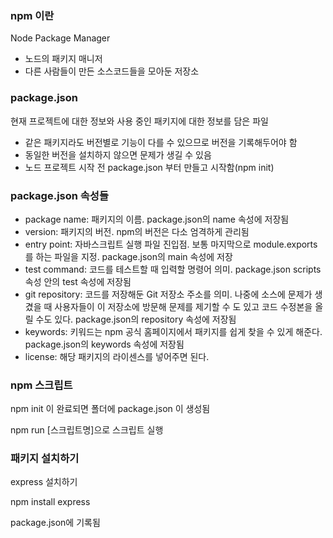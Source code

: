 ### npm 이란

Node Package Manager

- 노드의 패키지 매니저
- 다른 사람들이 만든 소스코드들을 모아둔 저장소

### package.json

현재 프로젝트에 대한 정보와 사용 중인 패키지에 대한 정보를 담은 파일

- 같은 패키지라도 버전별로 기능이 다를 수 있으므로 버전을 기록해두어야 함
- 동일한 버전을 설치하지 않으면 문제가 생길 수 있음
- 노드 프로젝트 시작 전 package.json 부터 만들고 시작함(npm init)

### package.json 속성들

- package name: 패키지의 이름. package.json의 name 속성에 저장됨
- version: 패키지의 버전. npm의 버전은 다소 엄격하게 관리됨
- entry point: 자바스크립트 실행 파일 진입점. 보통 마지막으로 module.exports를 하는 파일을 지정. package.json의 main 속성에 저장
- test command: 코드를 테스트할 때 입력할 명령어 의미. package.json scripts 속성 안의 test 속성에 저장됨
- git repository: 코드를 저장해둔 Git 저장소 주소를 의미. 나중에 소스에 문제가 생겼을 때 사용자들이 이 저장소에 방문해 문제를 제기할 수 도 있고 코드 수정본을 올릴 수도 있다. package.json의 repository 속성에 저장됨
- keywords: 키워드는 npm 공식 홈페이지에서 패키지를 쉽게 찾을 수 있게 해준다. package.json의 keywords 속성에 저장됨
- license: 해당 패키지의 라이센스를 넣어주면 된다.

### npm 스크립트

npm init 이 완료되면 폴더에 package.json 이 생성됨

npm run [스크립트명]으로 스크립트 실행

### 패키지 설치하기

express 설치하기

npm install express

package.json에 기록됨
